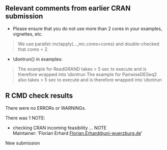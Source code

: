 ## Relevant comments from earlier CRAN submission

* Please ensure that you do not use more than 2 cores in your examples, vignettes, etc. 

> We use parallel::mclapply(...,mc.cores=cores) and double-checked that cores = 2.


* \dontrun{} in examples:

> The example for ReadGRAND takes > 5 sec to execute and is therefore wrapped into \dontrun
> The example for PairwiseDESeq2 also takes > 5 sec to execute and is therefore wrapped into \dontrun




## R CMD check results
There were no ERRORs or WARNINGs. 

There was 1 NOTE:
* checking CRAN incoming feasibility ... NOTE                                                                                                                                 
Maintainer: ‘Florian Erhard <Florian.Erhard@uni-wuerzburg.de>’                                                                                                                
                                                                                                                                                                              
New submission


